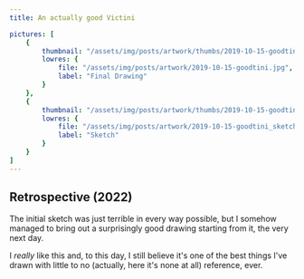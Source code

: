 ```yaml
---
title: An actually good Victini

pictures: [
	{
		thumbnail: "/assets/img/posts/artwork/thumbs/2019-10-15-goodtini.jpg",
		lowres: {
			file: "/assets/img/posts/artwork/2019-10-15-goodtini.jpg",
			label: "Final Drawing"
		}
	},
	{
		thumbnail: "/assets/img/posts/artwork/thumbs/2019-10-15-goodtini_sketch.jpg",
		lowres: {
			file: "/assets/img/posts/artwork/2019-10-15-goodtini_sketch.jpg",
			label: "Sketch"
		}
	}
]
---
```

## Retrospective (2022)
The initial sketch was just terrible in every way possible, but I somehow managed to bring out a surprisingly good drawing starting from it, the very next day.

I *really* like this and, to this day, I still believe it's one of the best things I've drawn with little to no (actually, here it's none at all) reference, ever.
